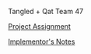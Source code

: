 Tangled + Qat Team 47

[Project Assignment](http://aggregate.org/EE480/f20a4.html)

[Implementor's Notes](https://github.com/jedmijares/Tangled-Qat-Team-47/blob/main/notes.pdf)
